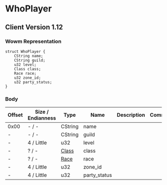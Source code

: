 # WhoPlayer

## Client Version 1.12

### Wowm Representation
```rust,ignore
struct WhoPlayer {
    CString name;
    CString guild;
    u32 level;
    Class class;
    Race race;
    u32 zone_id;
    u32 party_status;
}
```
### Body

| Offset | Size / Endianness | Type | Name | Description | Comment |
| ------ | ----------------- | ---- | ---- | ----------- | ------- |
| 0x00 | - / - | CString | name |  |  |
| - | - / - | CString | guild |  |  |
| - | 4 / Little | u32 | level |  |  |
| - | ? / - | [Class](class.md) | class |  |  |
| - | ? / - | [Race](race.md) | race |  |  |
| - | 4 / Little | u32 | zone_id |  |  |
| - | 4 / Little | u32 | party_status |  |  |

